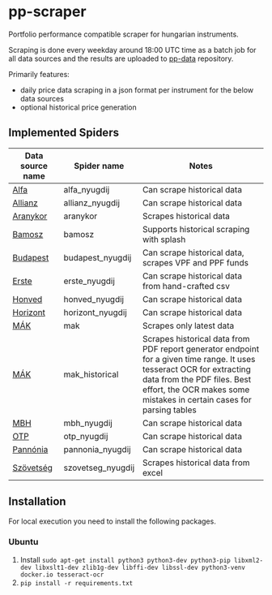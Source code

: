 # pp-scraper

Portfolio performance compatible scraper for hungarian instruments.

Scraping is done every weekday around 18:00 UTC time as a batch job for all data sources and the results are uploaded to [pp-data](https://github.com/havasd/pp-data) repository.

Primarily features:
- daily price data scraping in a json format per instrument for the below data sources
- optional historical price generation

## Implemented Spiders

|Data source name                                             | Spider name | Notes |
| ----------------------------------------------------------- | ----------- | ----- |
| [Alfa](https://www.alfanyugdij.hu/arfolyamrajzolo/)         | alfa_nyugdij | Can scrape historical data |
| [Allianz](https://www.allianz.hu/hu_HU/penztarak/arfolyamok-hozamok-tkm.html) | allianz_nyugdij| Can scrape historical data |
| [Aranykor](https://www.aranykornyp.hu/public/arfolyamok)    | aranykor    | Scrapes historical data |
| [Bamosz](https://www.bamosz.hu/legfrissebb-adatok)          | bamosz      | Supports historical scraping with splash |
| [Budapest](https://www.mbhbank.hu/onkentes-nyugdijpenztar/nyugdijpenztarak) | budapest_nyugdij | Can scrape historical data, scrapes VPF and PPF funds |
| [Erste](https://www.erstenyugdijpenztar.hu/fooldal)         | erste_nyugdij | Can scrape historical data from hand-crafted csv |
| [Honved](https://hnyp.hu/arfolyamok)                        | honved_nyugdij | Can scrape historical data |
| [Horizont](https://horizontmagannyugdijpenztar.hu/arfolyamok) | horizont_nyugdij | Can scrape historical data |
| [MÁK](https://www.allampapir.hu/kincstari_arfolyamjegyzes/) | mak         | Scrapes only latest data |
| [MÁK](https://www.allampapir.hu/kincstari_arfolyamjegyzes/) | mak_historical | Scrapes historical data from PDF report generator endpoint for a given time range. It uses tesseract OCR for extracting data from the PDF files. Best effort, the OCR makes some mistakes in certain cases for parsing tables |
| [MBH](https://www.mbhnyp.hu/arfolyamlekerdezes)             | mbh_nyugdij | Can scrape historical data |
| [OTP](https://www.otpnyugdij.hu/hu/arfolyamok)              | otp_nyugdij | Can scrape historical data |
| [Pannónia](https://www.pannonianyp.hu/arfolyamok/)          | pannonia_nyugdij | Can scrape historical data |
| [Szövetség](https://szovetsegnyp.hu/arfolyamok/megtekintes/)| szovetseg_nyugdij| Scrapes historical data from excel |

## Installation

For local execution you need to install the following packages.

### Ubuntu

1. Install `sudo apt-get install python3 python3-dev python3-pip libxml2-dev libxslt1-dev zlib1g-dev libffi-dev libssl-dev python3-venv docker.io tesseract-ocr`
2. `pip install -r requirements.txt`

